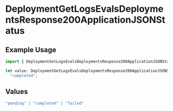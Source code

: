 # DeploymentGetLogsEvalsDeploymentsResponse200ApplicationJSONStatus

## Example Usage

```typescript
import { DeploymentGetLogsEvalsDeploymentsResponse200ApplicationJSONStatus } from "@orq-ai/node/models/operations";

let value: DeploymentGetLogsEvalsDeploymentsResponse200ApplicationJSONStatus =
  "completed";
```

## Values

```typescript
"pending" | "completed" | "failed"
```